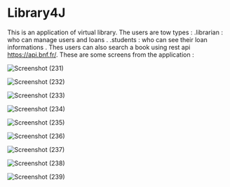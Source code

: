 # Library4J
This is an application of virtual library. The users are tow types : 
.librarian : who can manage users and loans .
.students : who can see their loan informations .
Thes users can also search a book using rest api https://api.bnf.fr/.
These are some screens from the application :

![Screenshot (231)](https://user-images.githubusercontent.com/100642085/169689128-7833ef2f-f783-4c79-97af-f6a4c6fa6eb9.png)


![Screenshot (232)](https://user-images.githubusercontent.com/100642085/169689178-ca9153c0-4515-4e89-8029-e9a3e3e1cce1.png)


![Screenshot (233)](https://user-images.githubusercontent.com/100642085/169689232-68be273f-4ae0-4bb6-8805-c8eca66df395.png)


![Screenshot (234)](https://user-images.githubusercontent.com/100642085/169689434-9d9c45f4-a7ee-4751-896d-18585365d4ac.png)


![Screenshot (235)](https://user-images.githubusercontent.com/100642085/169689471-3a8d8653-7061-4382-93e9-2580d7d915e1.png)


![Screenshot (236)](https://user-images.githubusercontent.com/100642085/169689508-51f9e77c-d098-452b-bcbc-a6b15145d704.png)


![Screenshot (237)](https://user-images.githubusercontent.com/100642085/169689561-593d1177-f058-4c4e-916a-8a3e3ac7f326.png)


![Screenshot (238)](https://user-images.githubusercontent.com/100642085/169689610-e38af13d-c50b-460f-9c3b-dd379f055477.png)


![Screenshot (239)](https://user-images.githubusercontent.com/100642085/169689693-0477eebb-d900-447c-afb2-8700c8bab2aa.png)



